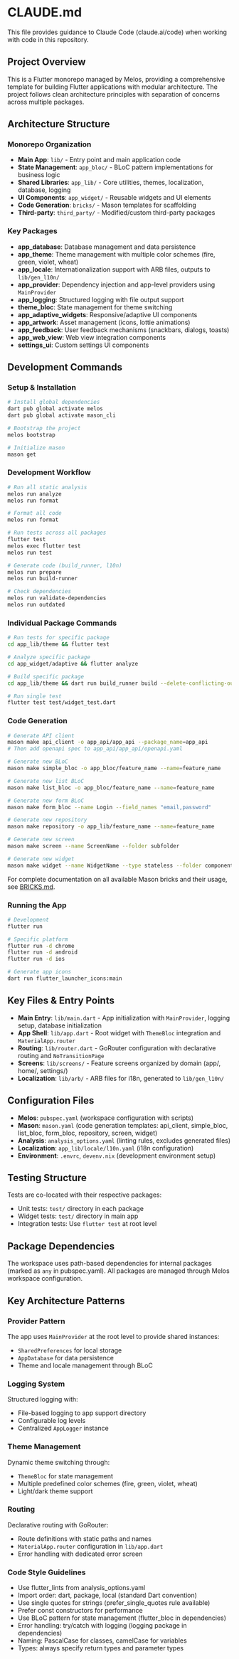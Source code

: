 # CLAUDE.md

This file provides guidance to Claude Code (claude.ai/code) when working with code in this repository.

## Project Overview

This is a Flutter monorepo managed by Melos, providing a comprehensive template for building Flutter applications with modular architecture. The project follows clean architecture principles with separation of concerns across multiple packages.

## Architecture Structure

### Monorepo Organization
- **Main App**: `lib/` - Entry point and main application code
- **State Management**: `app_bloc/` - BLoC pattern implementations for business logic
- **Shared Libraries**: `app_lib/` - Core utilities, themes, localization, database, logging
- **UI Components**: `app_widget/` - Reusable widgets and UI elements
- **Code Generation**: `bricks/` - Mason templates for scaffolding
- **Third-party**: `third_party/` - Modified/custom third-party packages

### Key Packages
- **app_database**: Database management and data persistence
- **app_theme**: Theme management with multiple color schemes (fire, green, violet, wheat)
- **app_locale**: Internationalization support with ARB files, outputs to `lib/gen_l10n/`
- **app_provider**: Dependency injection and app-level providers using `MainProvider`
- **app_logging**: Structured logging with file output support
- **theme_bloc**: State management for theme switching
- **app_adaptive_widgets**: Responsive/adaptive UI components
- **app_artwork**: Asset management (icons, lottie animations)
- **app_feedback**: User feedback mechanisms (snackbars, dialogs, toasts)
- **app_web_view**: Web view integration components
- **settings_ui**: Custom settings UI components

## Development Commands

### Setup & Installation
```bash
# Install global dependencies
dart pub global activate melos
dart pub global activate mason_cli

# Bootstrap the project
melos bootstrap

# Initialize mason
mason get
```

### Development Workflow
```bash
# Run all static analysis
melos run analyze
melos run format

# Format all code
melos run format

# Run tests across all packages
flutter test
melos exec flutter test
melos run test

# Generate code (build_runner, l10n)
melos run prepare
melos run build-runner

# Check dependencies
melos run validate-dependencies
melos run outdated
```

### Individual Package Commands
```bash
# Run tests for specific package
cd app_lib/theme && flutter test

# Analyze specific package
cd app_widget/adaptive && flutter analyze

# Build specific package
cd app_lib/theme && dart run build_runner build --delete-conflicting-outputs

# Run single test
flutter test test/widget_test.dart
```

### Code Generation
```bash
# Generate API client
mason make api_client -o app_api/app_api --package_name=app_api
# Then add openapi spec to app_api/app_api/openapi.yaml

# Generate new BLoC
mason make simple_bloc -o app_bloc/feature_name --name=feature_name

# Generate new list BLoC
mason make list_bloc -o app_bloc/feature_name --name=feature_name

# Generate new form BLoC
mason make form_bloc --name Login --field_names "email,password"

# Generate new repository
mason make repository -o app_lib/feature_name --name=feature_name

# Generate new screen
mason make screen --name ScreenName --folder subfolder

# Generate new widget
mason make widget --name WidgetName --type stateless --folder components
```

For complete documentation on all available Mason bricks and their usage, see [BRICKS.md](./BRICKS.md).

### Running the App
```bash
# Development
flutter run

# Specific platform
flutter run -d chrome
flutter run -d android
flutter run -d ios

# Generate app icons
dart run flutter_launcher_icons:main
```

## Key Files & Entry Points

- **Main Entry**: `lib/main.dart` - App initialization with `MainProvider`, logging setup, database initialization
- **App Shell**: `lib/app.dart` - Root widget with `ThemeBloc` integration and `MaterialApp.router`
- **Routing**: `lib/router.dart` - GoRouter configuration with declarative routing and `NoTransitionPage`
- **Screens**: `lib/screens/` - Feature screens organized by domain (app/, home/, settings/)
- **Localization**: `lib/arb/` - ARB files for i18n, generated to `lib/gen_l10n/`

## Configuration Files

- **Melos**: `pubspec.yaml` (workspace configuration with scripts)
- **Mason**: `mason.yaml` (code generation templates: api_client, simple_bloc, list_bloc, form_bloc, repository, screen, widget)
- **Analysis**: `analysis_options.yaml` (linting rules, excludes generated files)
- **Localization**: `app_lib/locale/l10n.yaml` (i18n configuration)
- **Environment**: `.envrc`, `devenv.nix` (development environment setup)

## Testing Structure

Tests are co-located with their respective packages:
- Unit tests: `test/` directory in each package
- Widget tests: `test/` directory in main app
- Integration tests: Use `flutter test` at root level

## Package Dependencies

The workspace uses path-based dependencies for internal packages (marked as `any` in pubspec.yaml). All packages are managed through Melos workspace configuration.

## Key Architecture Patterns

### Provider Pattern
The app uses `MainProvider` at the root level to provide shared instances:
- `SharedPreferences` for local storage
- `AppDatabase` for data persistence
- Theme and locale management through BLoC

### Logging System
Structured logging with:
- File-based logging to app support directory
- Configurable log levels
- Centralized `AppLogger` instance

### Theme Management
Dynamic theme switching through:
- `ThemeBloc` for state management
- Multiple predefined color schemes (fire, green, violet, wheat)
- Light/dark theme support

### Routing
Declarative routing with GoRouter:
- Route definitions with static paths and names
- `MaterialApp.router` configuration in `lib/app.dart`
- Error handling with dedicated error screen

### Code Style Guidelines
- Use flutter_lints from analysis_options.yaml
- Import order: dart, package, local (standard Dart convention)
- Use single quotes for strings (prefer_single_quotes rule available)
- Prefer const constructors for performance
- Use BLoC pattern for state management (flutter_bloc in dependencies)
- Error handling: try/catch with logging (logging package in dependencies)
- Naming: PascalCase for classes, camelCase for variables
- Types: always specify return types and parameter types
